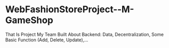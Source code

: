 # WebFashionStoreProject--M-GameShop
That Is Project My Team Built About Backend: Data, Decentralization, Some Basic Function (Add, Delete, Update),...

